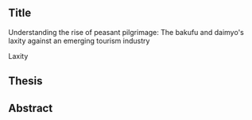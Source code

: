 
## Title
Understanding the rise of peasant pilgrimage: The bakufu and daimyo's laxity against an emerging tourism industry

Laxity


## Thesis


## Abstract